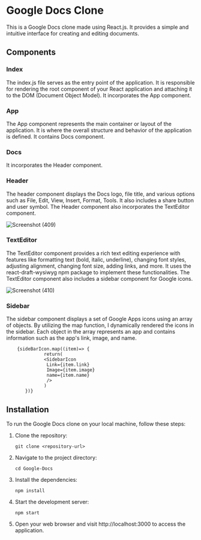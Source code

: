 # Google Docs Clone

This is a Google Docs clone made using React.js. It provides a simple and intuitive interface for creating and editing documents.

## Components

### Index

The index.js file serves as the entry point of the application. It is responsible for rendering the root component of your React application and attaching it to the DOM (Document Object Model). It incorporates the App component.

### App

The App component represents the main container or layout of the application. It is where the overall structure and behavior of the application is defined. It contains Docs component.

### Docs

It incorporates the Header component.

### Header

The header component displays the Docs logo, file title, and various options such as File, Edit, View, Insert, Format, Tools. It also includes a share button and user symbol. The Header component also incorporates the TextEditor component.

![Screenshot (409)](https://github.com/Harshul02/Google-Docs/assets/95930860/1110e14b-d3bd-4466-b2b4-bd6168bdef65)

### TextEditor

The TextEditor component provides a rich text editing experience with features like formatting text (bold, italic, underline), changing font styles, adjusting alignment, changing font size, adding links, and more. It uses the react-draft-wysiwyg npm package to implement these functionalities. The TextEditor component also includes a sidebar component for Google icons.

![Screenshot (410)](https://github.com/Harshul02/Google-Docs/assets/95930860/0775bde9-87c1-4e26-9f39-d95a81f015bc)

### Sidebar

The sidebar component displays a set of Google Apps icons using an array of objects. By utilizing the map function, I dynamically rendered the icons in the sidebar. Each object in the array represents an app and contains information such as the app's link, image, and name.

  ```
      {sideBarIcon.map((item)=> {
                return(
                <SidebarIcon 
                 Link={item.link} 
                 Image={item.image} 
                 name={item.name} 
                 />
                )
         })}
  ```  

## Installation

To run the Google Docs clone on your local machine, follow these steps:

1. Clone the repository:

   ```shell
   git clone <repository-url>

2. Navigate to the project directory:

   ```shell
   cd Google-Docs

3. Install the dependencies:
  
   ```shell
   npm install

4. Start the development server:

   ```shell
   npm start

5. Open your web browser and visit http://localhost:3000 to access the application.
